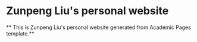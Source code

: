 # Zunpeng Liu's personal website
** This is Zunpeng Liu's personal website generated from Academic Pages template.**
